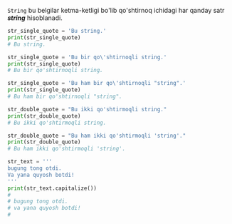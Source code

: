 `String` bu belgilar ketma-ketligi bo'lib qo'shtirnoq ichidagi har qanday satr **_string_** hisoblanadi.

```python
str_single_quote = 'Bu string.'
print(str_single_quote)
# Bu string.
```

```python
str_single_quote = 'Bu bir qo\'shtirnoqli string.'
print(str_single_quote)
# Bu bir qo'shtirnoqli string.
```

```python
str_single_quote = 'Bu ham bir qo\'shtirnoqli "string".'
print(str_single_quote)
# Bu ham bir qo'shtirnoqli "string".
```

```python
str_double_quote = "Bu ikki qo'shtirmoqli string."
print(str_double_quote)
# Bu ikki qo'shtirmoqli string.
```

```python
str_double_quote = "Bu ham ikki qo'shtirmoqli 'string'."
print(str_double_quote)
# Bu ham ikki qo'shtirmoqli 'string'.
```

```python
str_text = '''
bugung tong otdi. 
Va yana quyosh botdi!
'''
print(str_text.capitalize())
#
# bugung tong otdi. 
# va yana quyosh botdi!
#
```

